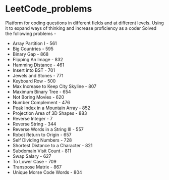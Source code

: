 # LeetCode_problems
  Platform for coding questions in different fields and at different levels. Using it to expand ways of thinking and increase proficiency as a coder
Solved the following problems -
- Array Partition I - 561
- Big Countries - 595
- Binary Gap - 868
- Flipping An Image - 832
- Hamming Distance - 461
- Insert into BST - 701
- Jewels and Stones - 771
- Keyboard Row - 500
- Max Increase to Keep City Skyline - 807
- Maximum Binary Tree - 654
- Not Boring Movies - 620
- Number Complement - 476
- Peak Index in a Mountain Array - 852
- Projection Area of 3D Shapes - 883
- Reverse Integer - 7
- Reverse String - 344
- Reverse Words in a String III - 557
- Robot Return to Origin - 657
- Self Dividing Numbers - 728
- Shortest Distance to a Character - 821
- Subdomain Visit Count - 811
- Swap Salary - 627
- To Lower Case - 709
- Transpose Matrix - 867
- Unique Morse Code Words - 804

